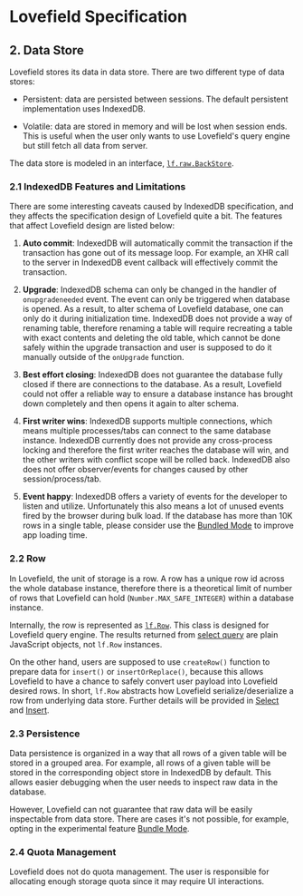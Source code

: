 # Lovefield Specification

## 2. Data Store

Lovefield stores its data in data store. There are two different type of data
stores:

* Persistent: data are persisted between sessions. The default persistent
  implementation uses IndexedDB.

* Volatile: data are stored in memory and will be lost when session ends. This
  is useful when the user only wants to use Lovefield's query engine but still
  fetch all data from server.

The data store is modeled in an interface, [`lf.raw.BackStore`](
https://github.com/google/lovefield/blob/master/lib/raw.js).

### 2.1 IndexedDB Features and Limitations

There are some interesting caveats caused by IndexedDB specification, and they
affects the specification design of Lovefield quite a bit. The features that
affect Lovefield design are listed below:

1. __Auto commit__: IndexedDB will automatically commit the transaction if the
   transaction has gone out of its message loop. For example, an XHR call to the
   server in IndexedDB event callback will effectively commit the transaction.

2. __Upgrade__: IndexedDB schema can only be changed in the handler of
   `onupgradeneeded` event. The event can only be triggered when database is
   opened. As a result, to alter schema of Lovefield database, one can only do
   it during initialization time. IndexedDB does not provide a way of renaming
   table, therefore renaming a table will require recreating a table with exact
   contents and deleting the old table, which cannot be done safely within the
   upgrade transaction and user is supposed to do it manually outside of the
   `onUpgrade` function.

3. __Best effort closing__: IndexedDB does not guarantee the database fully
   closed if there are connections to the database. As a result, Lovefield could
   not offer a reliable way to ensure a database instance has brought down
   completely and then opens it again to alter schema.

4. __First writer wins__: IndexedDB supports multiple connections, which means
   multiple processes/tabs can connect to the same database instance. IndexedDB
   currently does not provide any cross-process locking and therefore the first
   writer reaches the database will win, and the other writers with conflict
   scope will be rolled back. IndexedDB also does not offer observer/events for
   changes caused by other session/process/tab.

5. __Event happy__: IndexedDB offers a variety of events for the developer to
   listen and utilize. Unfortunately this also means a lot of unused events
   fired by the browser during bulk load. If the database has more than 10K
   rows in a single table, please consider use the [Bundled Mode](99_postfix.md)
   to improve app loading time.


### 2.2 Row

In Lovefield, the unit of storage is a row. A row has a unique row id
across the whole database instance, therefore there is a theoretical limit of
number of rows that Lovefield can hold (`Number.MAX_SAFE_INTEGER`) within a
database instance.

Internally, the row is represented as [`lf.Row`](
https://github.com/google/lovefield/blob/master/lib/row.js). This class is
designed for Lovefield query engine. The results returned from
[select query](04_select.md) are plain JavaScript objects,
not `lf.Row` instances.

On the other hand, users are supposed to use `createRow()` function to prepare
data for `insert()` or `insertOrReplace()`, because this allows Lovefield to
have a chance to safely convert user payload into Lovefield desired rows.
In short, `lf.Row` abstracts how Lovefield serialize/deserialize a row from
underlying data store. Further details will be provided in
[Select](04_select.md) and [Insert](05_insert_update.md).

### 2.3 Persistence

Data persistence is organized in a way that all rows of a given table will be
stored in a grouped area. For example, all rows of a given table will be stored
in the corresponding object store in IndexedDB by default. This allows easier
debugging when the user needs to inspect raw data in the database.

However, Lovefield can not guarantee that raw data will be easily inspectable
from data store. There are cases it's not possible, for example, opting in the
experimental feature [Bundle Mode](99_postfix.md).

### 2.4 Quota Management

Lovefield does not do quota management. The user is responsible for allocating
enough storage quota since it may require UI interactions.

